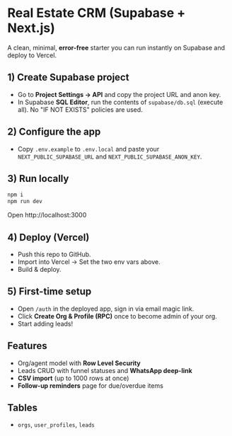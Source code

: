 
# Real Estate CRM (Supabase + Next.js)

A clean, minimal, **error-free** starter you can run instantly on Supabase and deploy to Vercel.

## 1) Create Supabase project
- Go to **Project Settings → API** and copy the project URL and anon key.
- In Supabase **SQL Editor**, run the contents of `supabase/db.sql` (execute all). No "IF NOT EXISTS" policies are used.

## 2) Configure the app
- Copy `.env.example` to `.env.local` and paste your `NEXT_PUBLIC_SUPABASE_URL` and `NEXT_PUBLIC_SUPABASE_ANON_KEY`.

## 3) Run locally
```bash
npm i
npm run dev
```
Open http://localhost:3000

## 4) Deploy (Vercel)
- Push this repo to GitHub.
- Import into Vercel → Set the two env vars above.
- Build & deploy.

## 5) First-time setup
- Open `/auth` in the deployed app, sign in via email magic link.
- Click **Create Org & Profile (RPC)** once to become admin of your org.
- Start adding leads!

## Features
- Org/agent model with **Row Level Security**
- Leads CRUD with funnel statuses and **WhatsApp deep-link**
- **CSV import** (up to 1000 rows at once)
- **Follow-up reminders** page for due/overdue items

## Tables
- `orgs`, `user_profiles`, `leads`

